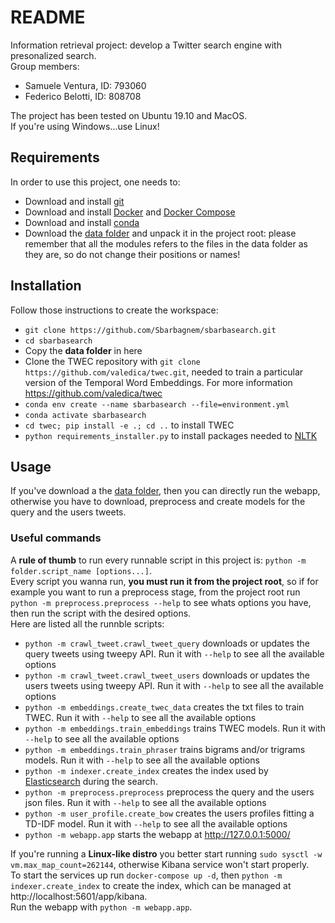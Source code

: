 # README

Information retrieval project: develop a Twitter search engine with presonalized search.   
Group members:

* Samuele Ventura, ID: 793060
* Federico Belotti, ID: 808708

The project has been tested on Ubuntu 19.10 and MacOS.  
If you're using Windows...use Linux!

## Requirements

In order to use this project, one needs to:

* Download and install [git](https://git-scm.com/book/en/v2/Getting-Started-Installing-Git)
* Download and install [Docker](https://www.docker.com/) and [Docker Compose](https://docs.docker.com/compose/install/)
* Download and install [conda](https://docs.conda.io/projects/conda/en/latest/index.html)
* Download the [data folder](https://drive.google.com/drive/folders/1xKj7u-e2lf5GcJPHhDgBkNyPB70AP4Yv?usp=sharing) and unpack it in the project root: please remember that all the modules refers to the files in the data folder as they are, so do not change their positions or names!

## Installation

Follow those instructions to create the workspace:

* `git clone https://github.com/Sbarbagnem/sbarbasearch.git`
* `cd sbarbasearch`
* Copy the **data folder** in here
* Clone the TWEC repository with `git clone https://github.com/valedica/twec.git`, needed to train a particular version of the Temporal Word Embeddings. For more information https://github.com/valedica/twec
* `conda env create --name sbarbasearch --file=environment.yml`
* `conda activate sbarbasearch`
* `cd twec; pip install -e .; cd ..` to install TWEC
* `python requirements_installer.py` to install packages needed to [NLTK](https://www.nltk.org/)

## Usage

If you've download a the [data folder](https://drive.google.com/drive/folders/1xKj7u-e2lf5GcJPHhDgBkNyPB70AP4Yv?usp=sharing), then you can directly run the webapp, otherwise you have to download, preprocess and create models for the query and the users tweets.

### Useful commands

A **rule of thumb** to run every runnable script in this project is: `python -m folder.script_name [options...]`.  
Every script you wanna run, **you must run it from the project root**, so if for example you want to run a preprocess stage, from the project root run `python -m preprocess.preprocess --help` to see whats options you have, then run the script with the desired options.  
Here are listed all the runnble scripts:

* `python -m crawl_tweet.crawl_tweet_query` downloads or updates the query tweets using tweepy API. Run it with `--help` to see all the available options
* `python -m crawl_tweet.crawl_tweet_users` downloads or updates the users tweets using tweepy API. Run it with `--help` to see all the available options
* `python -m embeddings.create_twec_data` creates the txt files to train TWEC. Run it with `--help` to see all the available options
* `python -m embeddings.train_embeddings` trains TWEC models. Run it with `--help` to see all the available options
* `python -m embeddings.train_phraser` trains bigrams and/or trigrams models. Run it with `--help` to see all the available options
* `python -m indexer.create_index` creates the index used by [Elasticsearch](https://www.elastic.co/) during the search.
* `python -m preprocess.preprocess` preprocess the query and the users json files. Run it with `--help` to see all the available options
* `python -m user_profile.create_bow` creates the users profiles fitting a TD-IDF model. Run it with `--help` to see all the available options
* `python -m webapp.app` starts the webapp at http://127.0.0.1:5000/


If you're running a **Linux-like distro** you better start running `sudo sysctl -w vm.max_map_count=262144`, otherwise Kibana service won't start properly.  
To start the services up run `docker-compose up -d`, then `python -m indexer.create_index` to create the index, which can be managed at http://localhost:5601/app/kibana.  
Run the webapp with `python -m webapp.app`.